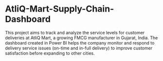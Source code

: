 # AtliQ-Mart-Supply-Chain-Dashboard
This project aims to track and analyze the service levels for customer deliveries at AtliQ Mart, a growing FMCG manufacturer in Gujarat, India. The dashboard created in Power BI helps the company monitor and respond to delivery service issues (on-time and in-full delivery) to improve customer satisfaction before expanding to other cities.
